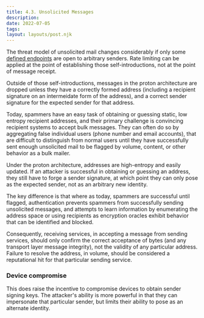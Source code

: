 ```yaml
---
title: 4.3. Unsolicited Messages
description: 
date: 2022-07-05
tags:
layout: layouts/post.njk
---
```

The threat model of unsolicited mail changes considerably if only some [defined endpoints](5.2-Self-introductions) are open to arbitrary senders. Rate limiting can be applied at the point of establishing those self-introductions, not at the point of message receipt.

Outside of those self-introductions, messages in the proton architecture are dropped unless they have a correctly formed address (including a recipient signature on an intermeidate form of the address), and a correct sender signature for the expected sender for that address.

Today, spammers have an easy task of obtaining or guessing static, low entropy recipient addresses, and their primary challenge is convincing recipient systems to accept bulk messages. They can often do so by aggregating false individual users (phone number and email accounts), that are difficult to distinguish from normal users until they have successfully sent enough unsolicited mail to be flagged by volume, content, or other behavior as a bulk mailer.

Under the proton architecture, addresses are high-entropy and easily updated. If an attacker is successful in obtaining or guessing an address, they still have to forge a sender signature, at which point they can only pose as the expected sender, not as an arbitrary new identity.

The key difference is that where as today, spammers are successful until flagged, authentication prevents spammers from successfully sending unsolicited messages, and attempts to learn information by enumerating the address space or using recipients as encryption oracles exhibit behavior that can be identified and blocked.

Consequently, receiving services, in accepting a message from sending services, should only confirm the correct acceptance of bytes (and any transport layer message integrity), not the validity of any particular address. Failure to resolve the address, in volume, should be considered a reputational hit for that particular sending service.

### Device compromise
This does raise the incentive to compromise devices to obtain sender signing keys. The attacker's ability is more powerful in that they can impersonate that particular sender, but limits their ability to pose as an alternate identity.

